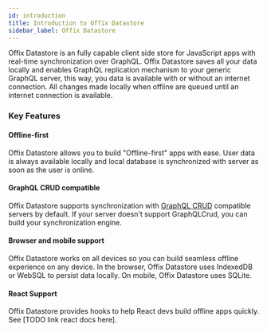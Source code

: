 ```yaml
---
id: introduction
title: Introduction to Offix Datastore
sidebar_label: Offix Datastore
---
```


Offix Datastore is an fully capable client side store  for
JavaScript apps with real-time synchronization over GraphQL.
Offix Datastore saves all your data locally and enables GraphQL replication mechanism to your generic GraphQL server,
this way, you data is available with or without an internet connection.
All changes made locally when offline are queued until an internet connection is available.

### Key Features

#### Offline-first

Offix Datastore allows you to build "Offline-first" apps with ease.
User data is always available locally and local database is
synchronized with server as soon as the user is online.

#### GraphQL CRUD compatible

Offix Datastore supports synchronization with [GraphQL CRUD](https://graphqlcrud.org/) compatible servers by default.
If your server doesn't support GraphQLCrud, you can build your synchronization engine.

#### Browser and mobile support

Offix Datastore works on all devices so you can build seamless offline experience on any device.
In the browser, Offix Datastore uses IndexedDB or WebSQL to persist data locally.
On mobile, Offix Datastore uses SQLite.

#### React Support

Offix Datastore provides hooks to help React devs build offline apps quickly. See [TODO link react docs here].
